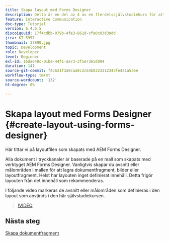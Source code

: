 ```yaml
---
title: Skapa layout med Forms Designer
description: Detta är en del av 4 av en flerdelssjälvstudiekurs för att skapa ditt första interaktiva kommunikationsdokument för tryckkanalen. I det här avsnittet tittar vi på layoutfilen som skapats med AEM Forms Designer.
feature: Interactive Communication
doc-type: Tutorial
version: 6.4,6.5
discoiquuid: 17f4cdbb-079b-4fe3-861d-cfa0c03d30dd
jira: KT-5957
thumbnail: 37890.jpg
topic: Development
role: Developer
level: Beginner
exl-id: 1bda648c-01be-44f1-aa73-3f5e7365d094
duration: 141
source-git-commit: f4c621f3a9caa8c2c64b8323312343fe421a5aee
workflow-type: tm+mt
source-wordcount: '132'
ht-degree: 0%

---
```


# Skapa layout med Forms Designer {#create-layout-using-forms-designer}

Här tittar vi på layoutfilen som skapats med AEM Forms Designer.

Alla dokument i tryckkanaler är baserade på en mall som skapats med verktyget AEM Forms Designer. Vanligtvis skapar du avsnitt eller målområden i mallen för att lagra dokumentfragment, bilder eller layoutfragment. Helst har layouten inget definierat innehåll. Detta frigör layouten från det innehåll som rekommenderas.

I följande video markeras de avsnitt eller målområden som definieras i den layout som används i den här självstudiekursen.

>[!VIDEO](https://video.tv.adobe.com/v/37890?quality=12&learn=on)

## Nästa steg

[Skapa dokumentfragment](./create-document-fragment.md)
